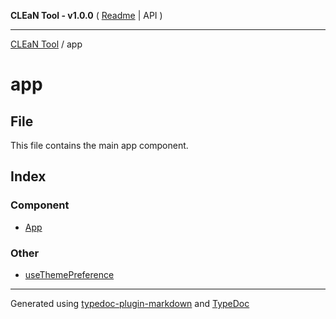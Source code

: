 **CLEaN Tool - v1.0.0** ( [Readme](../README.md) \| API )

***

[CLEaN Tool](../modules.md) / app

# app

## File

This file contains the main app component.

## Index

### Component

- [App](functions/App.md)

### Other

- [useThemePreference](functions/useThemePreference.md)

***

Generated using [typedoc-plugin-markdown](https://www.npmjs.com/package/typedoc-plugin-markdown) and [TypeDoc](https://typedoc.org/)
